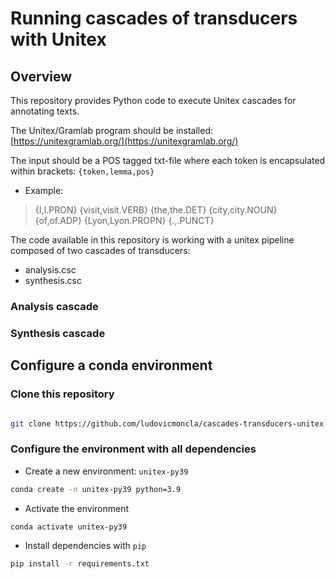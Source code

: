 # Running cascades of transducers with Unitex

## Overview

This repository provides Python code to execute Unitex cascades for annotating texts.

The Unitex/Gramlab program should be installed: [https://unitexgramlab.org/](https://unitexgramlab.org/)

The input should be a POS tagged txt-file where each token is encapsulated within brackets: `{token,lemma,pos}`

* Example:
> {I,I.PRON} {visit,visit.VERB} {the,the.DET} {city,city.NOUN} {of,of.ADP} {Lyon,Lyon.PROPN} {.,.PUNCT}

The code available in this repository is working with a unitex pipeline composed of two cascades of transducers:
* analysis.csc
* synthesis.csc


### Analysis cascade


### Synthesis cascade





## Configure a conda environment

### Clone this repository

```bash

git clone https://github.com/ludovicmoncla/cascades-transducers-unitex.git
```

### Configure the environment with all dependencies

* Create a new environment: `unitex-py39`

```bash
conda create -n unitex-py39 python=3.9
```

* Activate the environment

```bash
conda activate unitex-py39
```

* Install dependencies with `pip`

```bash
pip install -r requirements.txt
```

